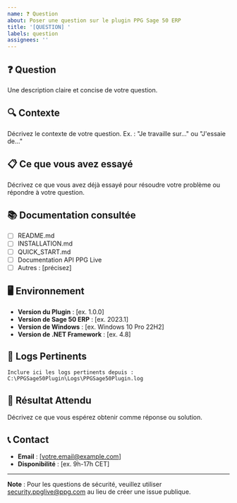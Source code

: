 ```yaml
---
name: ❓ Question
about: Poser une question sur le plugin PPG Sage 50 ERP
title: '[QUESTION] '
labels: question
assignees: ''
---
```


## ❓ Question
Une description claire et concise de votre question.

## 🔍 Contexte
Décrivez le contexte de votre question. Ex. : "Je travaille sur..." ou "J'essaie de..."

## 📋 Ce que vous avez essayé
Décrivez ce que vous avez déjà essayé pour résoudre votre problème ou répondre à votre question.

## 📚 Documentation consultée
- [ ] README.md
- [ ] INSTALLATION.md
- [ ] QUICK_START.md
- [ ] Documentation API PPG Live
- [ ] Autres : [précisez]

## 🖥️ Environnement
- **Version du Plugin** : [ex. 1.0.0]
- **Version de Sage 50 ERP** : [ex. 2023.1]
- **Version de Windows** : [ex. Windows 10 Pro 22H2]
- **Version de .NET Framework** : [ex. 4.8]

## 📝 Logs Pertinents
```
Inclure ici les logs pertinents depuis :
C:\PPGSage50Plugin\Logs\PPGSage50Plugin.log
```

## 🎯 Résultat Attendu
Décrivez ce que vous espérez obtenir comme réponse ou solution.

## 📞 Contact
- **Email** : [votre.email@example.com]
- **Disponibilité** : [ex. 9h-17h CET]

---

**Note** : Pour les questions de sécurité, veuillez utiliser security.ppglive@ppg.com au lieu de créer une issue publique.
